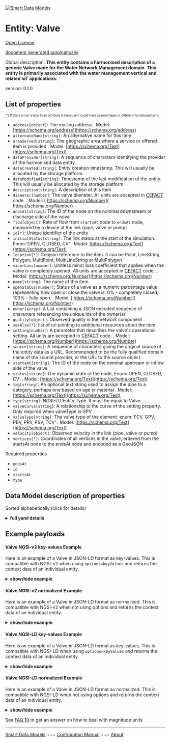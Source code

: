<!-- 10-Header -->  
[![Smart Data Models](https://smartdatamodels.org/wp-content/uploads/2022/01/SmartDataModels_logo.png "Logo")](https://smartdatamodels.org)  
Entity: Valve  
=============<!-- /10-Header -->  
<!-- 15-License -->  
[Open License](https://github.com/smart-data-models//dataModel.WaterDistributionManagementEPANET/blob/master/Valve/LICENSE.md)  
[document generated automatically](https://docs.google.com/presentation/d/e/2PACX-1vTs-Ng5dIAwkg91oTTUdt8ua7woBXhPnwavZ0FxgR8BsAI_Ek3C5q97Nd94HS8KhP-r_quD4H0fgyt3/pub?start=false&loop=false&delayms=3000#slide=id.gb715ace035_0_60)  
<!-- /15-License -->  
<!-- 20-Description -->  
Global description: **This entity contains a harmonised description of a generic Valve made for the Water Network Management domain. This entity is primarily associated with the water management vertical and related IoT applications.**  
version: 0.1.0  
<!-- /20-Description -->  
<!-- 30-PropertiesList -->  

## List of properties  

<sup><sub>[*] If there is not a type in an attribute is because it could have several types or different formats/patterns</sub></sup>  
- `address[object]`: The mailing address  . Model: [https://schema.org/address](https://schema.org/address)- `alternateName[string]`: An alternative name for this item  - `areaServed[string]`: The geographic area where a service or offered item is provided  . Model: [https://schema.org/Text](https://schema.org/Text)- `dataProvider[string]`: A sequence of characters identifying the provider of the harmonised data entity.  - `dateCreated[string]`: Entity creation timestamp. This will usually be allocated by the storage platform.  - `dateModified[string]`: Timestamp of the last modification of the entity. This will usually be allocated by the storage platform.  - `description[string]`: A description of this item  - `diameter[number]`: The valve diameter. All units are accepted in [CEFACT](https://www.unece.org/cefact.html) code.  . Model: [ https://schema.org/Number]( https://schema.org/Number)- `endsAt[string]`: The ID of the node on the nominal downstream or discharge side of the valve  - `flow[object]`: Rate of flow from `startsAt` node to `endsAt` node, measured by a device at the link (pipe, valve or pump)  - `id[*]`: Unique identifier of the entity  - `initialStatus[string]`: The link status at the start of the simulation. Enum:'OPEN, CLOSED, CV'  . Model: [https://schema.org/Text](https://schema.org/Text)- `location[*]`: Geojson reference to the item. It can be Point, LineString, Polygon, MultiPoint, MultiLineString or MultiPolygon  - `minorLoss[number]`: Unitless minor loss coefficient that applies when the valve is completely opened. All units are accepted in [CEFACT](https://www.unece.org/cefact.html) code.  . Model: [https://schema.org/Number](https://schema.org/Number)- `name[string]`: The name of this item.  - `openStatus[number]`: Status of a valve as a numeric percentage value representing how open or close the valve is. 0% - completely closed, 100% - fully open.  . Model: [ https://schema.org/Number]( https://schema.org/Number)- `owner[array]`: A List containing a JSON encoded sequence of characters referencing the unique Ids of the owner(s)  - `quality[object]`: Observed quality in the network component  - `seeAlso[*]`: list of uri pointing to additional resources about the item  - `setting[number]`: A parameter that describes the valve's operational setting. All units are accepted in [CEFACT](https://www.unece.org/cefact.html) code.  . Model: [https://schema.org/Number](https://schema.org/Number)- `source[string]`: A sequence of characters giving the original source of the entity data as a URL. Recommended to be the fully qualified domain name of the source provider, or the URL to the source object.  - `startsAt[string]`: The ID of the node on the nominal upstream or inflow side of the valve  - `status[string]`: The dynamic state of the node. Enum:'OPEN, CLOSED, CV'  . Model: [https://schema.org/Text](https://schema.org/Text)- `tag[string]`: An optional text string used to assign the pipe to a category, perhaps one based on age or material  . Model: [https://schema.org/Text](https://schema.org/Text)- `type[string]`: NGSI-LD Entity Type. It must be equal to Valve.  - `valveCurve[string]`: A relationship to the curve of the setting property. Only required when valveType is GPV  - `valveType[string]`: The valve type of the element. enum:'FCV, GPV, PBV, PRV, PSV, TCV'  . Model: [https://schema.org/Text](https://schema.org/Text)- `velocity[object]`: Observed velocity in the link (pipe, valve or pump)  - `vertices[*]`: Coordinates of all vertices in the valve, ordered from the startsAt node to the endsAt node and encoded as a GeoJSON   <!-- /30-PropertiesList -->  
<!-- 35-RequiredProperties -->  
Required properties  
- `endsAt`  - `id`  - `startsAt`  - `type`  <!-- /35-RequiredProperties -->  
<!-- 40-RequiredProperties -->  
<!-- /40-RequiredProperties -->  
<!-- 50-DataModelHeader -->  
## Data Model description of properties  
Sorted alphabetically (click for details)  
<!-- /50-DataModelHeader -->  
<!-- 60-ModelYaml -->  
<details><summary><strong>full yaml details</strong></summary>    
```yaml  
Valve:    
  description: 'This entity contains a harmonised description of a generic Valve made for the Water Network Management domain. This entity is primarily associated with the water management vertical and related IoT applications.'    
  properties:    
    address:    
      description: 'The mailing address'    
      properties:    
        addressCountry:    
          description: 'Property. The country. For example, Spain. Model:''https://schema.org/addressCountry'''    
          type: string    
        addressLocality:    
          description: 'Property. The locality in which the street address is, and which is in the region. Model:''https://schema.org/addressLocality'''    
          type: string    
        addressRegion:    
          description: 'Property. The region in which the locality is, and which is in the country. Model:''https://schema.org/addressRegion'''    
          type: string    
        postOfficeBoxNumber:    
          description: 'Property. The post office box number for PO box addresses. For example, 03578. Model:''https://schema.org/postOfficeBoxNumber'''    
          type: string    
        postalCode:    
          description: 'Property. The postal code. For example, 24004. Model:''https://schema.org/https://schema.org/postalCode'''    
          type: string    
        streetAddress:    
          description: 'Property. The street address. Model:''https://schema.org/streetAddress'''    
          type: string    
      type: object    
      x-ngsi:    
        model: https://schema.org/address    
        type: Property    
    alternateName:    
      description: 'An alternative name for this item'    
      type: string    
      x-ngsi:    
        type: Property    
    areaServed:    
      description: 'The geographic area where a service or offered item is provided'    
      type: string    
      x-ngsi:    
        model: https://schema.org/Text    
        type: Property    
    dataProvider:    
      description: 'A sequence of characters identifying the provider of the harmonised data entity.'    
      type: string    
      x-ngsi:    
        type: Property    
    dateCreated:    
      description: 'Entity creation timestamp. This will usually be allocated by the storage platform.'    
      format: date-time    
      type: string    
      x-ngsi:    
        type: Property    
    dateModified:    
      description: 'Timestamp of the last modification of the entity. This will usually be allocated by the storage platform.'    
      format: date-time    
      type: string    
      x-ngsi:    
        type: Property    
    description:    
      description: 'A description of this item'    
      type: string    
      x-ngsi:    
        type: Property    
    diameter:    
      description: 'The valve diameter. All units are accepted in [CEFACT](https://www.unece.org/cefact.html) code.'    
      type: number    
      x-ngsi:    
        model: ' https://schema.org/Number'    
        type: Property    
        units: millimetre    
    endsAt:    
      description: 'The ID of the node on the nominal downstream or discharge side of the valve'    
      format: uri    
      type: string    
      x-ngsi:    
        type: Relationship    
    flow:    
      description: 'Rate of flow from `startsAt` node to `endsAt` node, measured by a device at the link (pipe, valve or pump)'    
      properties:    
        observedBy:    
          anyOf:    
            - description: 'Property. Identifier format of any NGSI entity'    
              maxLength: 256    
              minLength: 1    
              pattern: ^[\w\-\.\{\}\$\+\*\[\]`|~^@!,:\\]+$    
              type: string    
            - description: 'Property. Identifier format of any NGSI entity'    
              format: uri    
              type: string    
        value:    
          type: number    
      type: object    
      x-ngsi:    
        type: Property    
    id:    
      anyOf: &valve_-_properties_-_owner_-_items_-_anyof    
        - description: 'Property. Identifier format of any NGSI entity'    
          maxLength: 256    
          minLength: 1    
          pattern: ^[\w\-\.\{\}\$\+\*\[\]`|~^@!,:\\]+$    
          type: string    
        - description: 'Property. Identifier format of any NGSI entity'    
          format: uri    
          type: string    
      description: 'Unique identifier of the entity'    
      x-ngsi:    
        type: Property    
    initialStatus:    
      description: 'The link status at the start of the simulation. Enum:''OPEN, CLOSED, CV'''    
      enum:    
        - OPEN    
        - CLOSED    
        - CV    
      type: string    
      x-ngsi:    
        model: https://schema.org/Text    
        type: Property    
    location:    
      description: 'Geojson reference to the item. It can be Point, LineString, Polygon, MultiPoint, MultiLineString or MultiPolygon'    
      oneOf:    
        - description: 'Geoproperty. Geojson reference to the item. Point'    
          properties:    
            bbox:    
              items:    
                type: number    
              minItems: 4    
              type: array    
            coordinates:    
              items:    
                type: number    
              minItems: 2    
              type: array    
            type:    
              enum:    
                - Point    
              type: string    
          required:    
            - type    
            - coordinates    
          title: 'GeoJSON Point'    
          type: object    
        - description: 'Geoproperty. Geojson reference to the item. LineString'    
          properties:    
            bbox:    
              items:    
                type: number    
              minItems: 4    
              type: array    
            coordinates:    
              items:    
                items:    
                  type: number    
                minItems: 2    
                type: array    
              minItems: 2    
              type: array    
            type:    
              enum:    
                - LineString    
              type: string    
          required:    
            - type    
            - coordinates    
          title: 'GeoJSON LineString'    
          type: object    
        - description: 'Geoproperty. Geojson reference to the item. Polygon'    
          properties:    
            bbox:    
              items:    
                type: number    
              minItems: 4    
              type: array    
            coordinates:    
              items:    
                items:    
                  items:    
                    type: number    
                  minItems: 2    
                  type: array    
                minItems: 4    
                type: array    
              type: array    
            type:    
              enum:    
                - Polygon    
              type: string    
          required:    
            - type    
            - coordinates    
          title: 'GeoJSON Polygon'    
          type: object    
        - description: 'Geoproperty. Geojson reference to the item. MultiPoint'    
          properties:    
            bbox:    
              items:    
                type: number    
              minItems: 4    
              type: array    
            coordinates:    
              items:    
                items:    
                  type: number    
                minItems: 2    
                type: array    
              type: array    
            type:    
              enum:    
                - MultiPoint    
              type: string    
          required:    
            - type    
            - coordinates    
          title: 'GeoJSON MultiPoint'    
          type: object    
        - description: 'Geoproperty. Geojson reference to the item. MultiLineString'    
          properties:    
            bbox:    
              items:    
                type: number    
              minItems: 4    
              type: array    
            coordinates:    
              items:    
                items:    
                  items:    
                    type: number    
                  minItems: 2    
                  type: array    
                minItems: 2    
                type: array    
              type: array    
            type:    
              enum:    
                - MultiLineString    
              type: string    
          required:    
            - type    
            - coordinates    
          title: 'GeoJSON MultiLineString'    
          type: object    
        - description: 'Geoproperty. Geojson reference to the item. MultiLineString'    
          properties:    
            bbox:    
              items:    
                type: number    
              minItems: 4    
              type: array    
            coordinates:    
              items:    
                items:    
                  items:    
                    items:    
                      type: number    
                    minItems: 2    
                    type: array    
                  minItems: 4    
                  type: array    
                type: array    
              type: array    
            type:    
              enum:    
                - MultiPolygon    
              type: string    
          required:    
            - type    
            - coordinates    
          title: 'GeoJSON MultiPolygon'    
          type: object    
      x-ngsi:    
        type: Geoproperty    
    minorLoss:    
      description: 'Unitless minor loss coefficient that applies when the valve is completely opened. All units are accepted in [CEFACT](https://www.unece.org/cefact.html) code.'    
      type: number    
      x-ngsi:    
        model: https://schema.org/Number    
        type: Property    
        units: 'No unit'    
    name:    
      description: 'The name of this item.'    
      type: string    
      x-ngsi:    
        type: Property    
    openStatus:    
      description: 'Status of a valve as a numeric percentage value representing how open or close the valve is. 0% - completely closed, 100% - fully open.'    
      maximum: 1    
      minimum: 0    
      type: number    
      x-ngsi:    
        model: ' https://schema.org/Number'    
        type: Property    
        units: ' %'    
    owner:    
      description: 'A List containing a JSON encoded sequence of characters referencing the unique Ids of the owner(s)'    
      items:    
        anyOf: *valve_-_properties_-_owner_-_items_-_anyof    
        description: 'Property. Unique identifier of the entity'    
      type: array    
      x-ngsi:    
        type: Property    
    quality:    
      description: 'Observed quality in the network component'    
      properties:    
        observedBy:    
          anyOf:    
            - description: 'Property. Identifier format of any NGSI entity'    
              maxLength: 256    
              minLength: 1    
              pattern: ^[\w\-\.\{\}\$\+\*\[\]`|~^@!,:\\]+$    
              type: string    
            - description: 'Property. Identifier format of any NGSI entity'    
              format: uri    
              type: string    
        value:    
          type: number    
      type: object    
      x-ngsi:    
        type: Property    
    seeAlso:    
      description: 'list of uri pointing to additional resources about the item'    
      oneOf:    
        - items:    
            format: uri    
            type: string    
          minItems: 1    
          type: array    
        - format: uri    
          type: string    
      x-ngsi:    
        type: Property    
    setting:    
      description: 'A parameter that describes the valve''s operational setting. All units are accepted in [CEFACT](https://www.unece.org/cefact.html) code.'    
      type: number    
      x-ngsi:    
        model: https://schema.org/Number    
        type: Property    
        units: 'No unit'    
    source:    
      description: 'A sequence of characters giving the original source of the entity data as a URL. Recommended to be the fully qualified domain name of the source provider, or the URL to the source object.'    
      type: string    
      x-ngsi:    
        type: Property    
    startsAt:    
      description: 'The ID of the node on the nominal upstream or inflow side of the valve'    
      format: uri    
      type: string    
      x-ngsi:    
        type: Relationship    
    status:    
      description: 'The dynamic state of the node. Enum:''OPEN, CLOSED, CV'''    
      enum:    
        - OPEN    
        - CLOSED    
        - CV    
      type: string    
      x-ngsi:    
        model: https://schema.org/Text    
        type: Property    
    tag:    
      description: 'An optional text string used to assign the pipe to a category, perhaps one based on age or material'    
      type: string    
      x-ngsi:    
        model: https://schema.org/Text    
        type: Property    
    type:    
      description: 'NGSI-LD Entity Type. It must be equal to Valve.'    
      enum:    
        - Valve    
      type: string    
      x-ngsi:    
        type: Property    
    valveCurve:    
      description: 'A relationship to the curve of the setting property. Only required when valveType is GPV'    
      format: uri    
      type: string    
      x-ngsi:    
        type: Relationship    
    valveType:    
      description: 'The valve type of the element. enum:''FCV, GPV, PBV, PRV, PSV, TCV'''    
      enum:    
        - FCV    
        - GPV    
        - PBV    
        - PRV    
        - PSV    
        - TCV    
      type: string    
      x-ngsi:    
        model: https://schema.org/Text    
        type: Property    
    velocity:    
      description: 'Observed velocity in the link (pipe, valve or pump)'    
      properties:    
        observedBy:    
          format: uri    
          type: string    
        value:    
          type: number    
      type: object    
      x-ngsi:    
        type: Property    
    vertices:    
      description: 'Coordinates of all vertices in the valve, ordered from the startsAt node to the endsAt node and encoded as a GeoJSON '    
      oneOf:    
        - $id: https://geojson.org/schema/MultiPoint.json    
          $schema: "http://json-schema.org/draft-07/schema#"    
          properties:    
            bbox:    
              items:    
                type: number    
              minItems: 4    
              type: array    
            coordinates:    
              items:    
                items:    
                  type: number    
                minItems: 2    
                type: array    
              type: array    
            type:    
              enum:    
                - MultiPoint    
              type: string    
          required:    
            - type    
            - coordinates    
          title: 'GeoJSON MultiPoint'    
          type: object    
        - $id: https://geojson.org/schema/Point.json    
          $schema: "http://json-schema.org/draft-07/schema#"    
          properties:    
            bbox:    
              items:    
                type: number    
              minItems: 4    
              type: array    
            coordinates:    
              items:    
                type: number    
              minItems: 2    
              type: array    
            type:    
              enum:    
                - Point    
              type: string    
          required:    
            - type    
            - coordinates    
          title: 'GeoJSON Point'    
          type: object    
      x-ngsi:    
        type: Geoproperty    
  required:    
    - id    
    - type    
    - startsAt    
    - endsAt    
  type: object    
  x-derived-from: ""    
  x-disclaimer: 'Redistribution and use in source and binary forms, with or without modification, are permitted  provided that the license conditions are met. Copyleft (c) 2021 Contributors to Smart Data Models Program'    
  x-license-url: https://github.com/smart-data-models/dataModel.WaterDistributionManagementEPANET/blob/master/Valve/LICENSE.md    
  x-model-schema: https://smart-data-models.github.io/dataModels/WaterNetworkManagementEPANET/Valve/schema.json    
  x-model-tags: FIWARE4WATER    
  x-version: 0.1.0    
```  
</details>    
<!-- /60-ModelYaml -->  
<!-- 70-MiddleNotes -->  
<!-- /70-MiddleNotes -->  
<!-- 80-Examples -->  
## Example payloads    
#### Valve NGSI-v2 key-values Example    
Here is an example of a Valve in JSON-LD format as key-values. This is compatible with NGSI-v2 when  using `options=keyValues` and returns the context data of an individual entity.  
<details><summary><strong>show/hide example</strong></summary>    
```json  
{  
    "id": "87fe7d79-0d4c-4da9-b7d0-3340efa0656awytsd",  
    "type": "Valve",  
    "initialStatus": "OPEN",  
    "openStatus": 0.3,  
    "status": "OPEN",  
    "diameter": 203.20,  
    "valveType": "PRV",  
    "setting": 40.00,  
    "minorLoss": 0.00,  
    "tag": "DMA1",  
    "startsAt": "uri:63fe7d79.0d4c-4da9-b7d0-3340efa0656a",  
    "endsAt": "uri:1863179e-3768-4480-9167-ff21f870dd19",  
    "initialStatus":"OPEN"  
}  
```  
</details>  
#### Valve NGSI-v2 normalized Example    
Here is an example of a Valve in JSON-LD format as normalized. This is compatible with NGSI-v2 when not using options and returns the context data of an individual entity.  
<details><summary><strong>show/hide example</strong></summary>    
```json  
{  
    "id": "87fe7d79-0d4c-4da9-b7d0-3340efa0656awytsd",  
    "type": "Valve",  
    "initialStatus": {  
        "type": "Text",  
        "value": "OPEN"  
    },  
    "status": {  
        "type": "Text",  
        "value": "OPEN"  
    },  
    "openStatus": {  
        "type": "Number",  
        "value": 0.3  
    },  
    "diameter": {  
        "type": "Number",  
        "value": 203.20  
    },  
    "valveType": {  
        "type": "Text",  
        "value": "PRV"  
    },  
    "setting": {  
        "type": "Number",  
        "value": 40.00  
    },  
    "minorLoss": {  
        "type": "Number",  
        "value": 0.00  
    },  
    "tag": {  
        "type": "Text",  
        "value": "DMA1"  
    },  
    "startsAt": {  
        "type": "Relationship",  
        "value": "63fe7d79-0d4c-4da9-b7d0-3340efa0656a"  
    },  
    "endsAt": {  
        "type": "Relationship",  
        "value": "1863179e-3768-4480-9167-ff21f870dd19"  
    },  
    "flow": {  
        "type": "object",  
        "value": {  
            "value": 20,  
            "observedBy": "device-9845A"  
        }  
    },  
    "velocity": {  
        "type": "object",  
        "value": {  
            "value": 2,  
            "observedBy": "device-9845A"  
        }  
    },  
    "quality": {  
        "type": "object",  
        "value": {  
            "value": 0.5,  
            "observedBy": "device-9845A"  
        }  
    }  
}  
```  
</details>  
#### Valve NGSI-LD key-values Example    
Here is an example of a Valve in JSON-LD format as key-values. This is compatible with NGSI-LD when  using `options=keyValues` and returns the context data of an individual entity.  
<details><summary><strong>show/hide example</strong></summary>    
```json  
{  
    "id": "87fe7d79-0d4c-4da9-b7d0-3340efa0656awytsd",  
    "type": "Valve",  
    "diameter": 203.2,  
    "endsAt": "uri:1863179e-3768-4480-9167-ff21f870dd19",  
    "initialStatus": "OPEN",  
    "minorLoss": 0.0,  
    "openStatus": 0.3,  
    "setting": 40.0,  
    "startsAt": "uri:63fe7d79.0d4c-4da9-b7d0-3340efa0656a",  
    "status": "OPEN",  
    "tag": "DMA1",  
    "valveType": "PRV",  
    "@context": [  
        "https://raw.githubusercontent.com/smart-data-models/dataModel.WaterDistributionManagementEPANET/master/context.jsonld"  
    ]  
}  
```  
</details>  
#### Valve NGSI-LD normalized Example    
Here is an example of a Valve in JSON-LD format as normalized. This is compatible with NGSI-LD when not using options and returns the context data of an individual entity.  
<details><summary><strong>show/hide example</strong></summary>    
```json  
{  
    "id": "urn:ngsi-ld:Valve:87fe7d79-0d4c-4da9-b7d0-3340efa0656awytsd",  
    "type": "Valve",  
    "createdAt": "2020-03-02T15:42:00Z",  
    "diameter": {  
        "type": "Property",  
        "value": 203.2,  
        "unitCode": "MMT"  
    },  
    "endsAt": {  
        "type": "Relationship",  
        "object": "urn:ngsi-ld:Reservoir:1863179e-3768-4480-9167-ff21f870dd19"  
    },  
    "initiaStatus": {  
        "type": "Property",  
        "value": "OPEN"  
    },  
    "minorLoss": {  
        "type": "Property",  
        "value": 0.0,  
        "unitCode": "C62"  
    },  
    "modifiedAt": "2020-03-02T15:45:00Z",  
    "openStatus": {  
        "type": "Property",  
        "value": 0.3  
    },  
    "setting": {  
        "type": "Property",  
        "value": 40.0,  
        "unitCode": "C62"  
    },  
    "startsAt": {  
        "type": "Relationship",  
        "object": "urn:ngsi-ld:Junction:63fe7d79-0d4c-4da9-b7d0-3340efa0656a"  
    },  
    "status": {  
        "type": "Property",  
        "value": "OPEN"  
    },  
    "tag": {  
        "type": "Property",  
        "value": "DMA1"  
    },  
    "valveType": {  
        "type": "Property",  
        "value": "PRV"  
    },  
    "vertices": {  
        "type": "GeoProperty",  
        "value": {  
            "type": "MultiPoint",  
            "coordinates": [  
                [  
                    24.40623,  
                    60.17966  
                ],  
                [  
                    24.50623,  
                    60.27966  
                ]  
            ]  
        }  
    },  
    "@context": [  
        "https://raw.githubusercontent.com/smart-data-models/dataModel.WaterDistributionManagementEPANET/master/context.jsonld"  
    ]  
}  
```  
</details><!-- /80-Examples -->  
<!-- 90-FooterNotes -->  
<!-- /90-FooterNotes -->  
<!-- 95-Units -->  
See [FAQ 10](https://smartdatamodels.org/index.php/faqs/) to get an answer on how to deal with magnitude units  
<!-- /95-Units -->  
<!-- 97-LastFooter -->  
---  
[Smart Data Models](https://smartdatamodels.org) +++ [Contribution Manual](https://bit.ly/contribution_manual) +++ [About](https://bit.ly/Introduction_SDM)<!-- /97-LastFooter -->  
